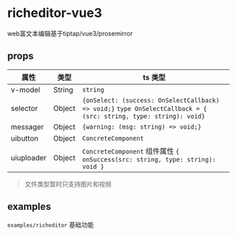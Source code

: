 # richeditor-vue3

web富文本编辑基于tiptap/vue3/prosemirror

## props

| 属性 | 类型 | ts 类型 |
| --- | --- | --- |
| v-model | String | `string` | 
| selector | Object | `{onSelect: (success: OnSelectCallback) => void;}` `type OnSelectCallback = { (src: string, type: string): void}`| 
messager | Object | `{warning: (msg: string) => void;}`| 
uibutton | Object | `ConcreteComponent`|
uiuploader | Object | `ConcreteComponent` 组件属性 `{ onSuccess(src: string, type: string): void }`| 

> 文件类型暂时只支持图片和视频

## examples

`examples/richeditor` 基础功能